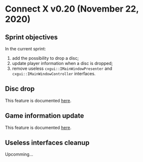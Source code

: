 # Connect X v0.20 (November 22, 2020)

## Sprint objectives

In the current sprint:

1. add the possibility to drop a disc;
2. update player information when a disc is dropped;
3. remove useless `cxgui::IMainWindowPresenter` and `cxgui::IMainWindowController` interfaces.


## Disc drop

This feature is documented [here](../user/user.md).


## Game information update

This feature is documented [here](../user/user.md).


## Useless interfaces cleanup

Upcomming...
